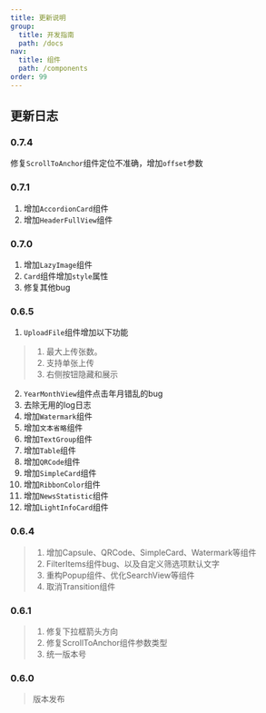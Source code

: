 ```yaml
---
title: 更新说明
group: 
  title: 开发指南
  path: /docs
nav:
  title: 组件
  path: /components
order: 99
---
```



## 更新日志

### 0.7.4
修复`ScrollToAnchor`组件定位不准确，增加`offset`参数

### 0.7.1
1. 增加`AccordionCard`组件
2. 增加`HeaderFullView`组件

### 0.7.0
1. 增加`LazyImage`组件
2. `Card`组件增加`style`属性
3. 修复其他bug

### 0.6.5
1. `UploadFile`组件增加以下功能
  > 1. 最大上传张数。
  > 2. 支持单张上传
  > 3. 右侧按钮隐藏和展示
2. `YearMonthView`组件点击年月错乱的bug
3. 去除无用的log日志
4. 增加`Watermark`组件
5. 增加`文本省略`组件
6. 增加`TextGroup`组件
7. 增加`Table`组件
8. 增加`QRCode`组件
9. 增加`SimpleCard`组件
10. 增加`RibbonColor`组件
11. 增加`NewsStatistic`组件
12. 增加`LightInfoCard`组件
### 0.6.4
> 1. 增加Capsule、QRCode、SimpleCard、Watermark等组件
> 2. FilterItems组件bug、以及自定义筛选项默认文字
> 3. 重构Popup组件、优化SearchView等组件
> 4. 取消Transition组件

### 0.6.1
> 1. 修复下拉框箭头方向
> 2. 修复ScrollToAnchor组件参数类型
> 3. 统一版本号
### 0.6.0
> 版本发布